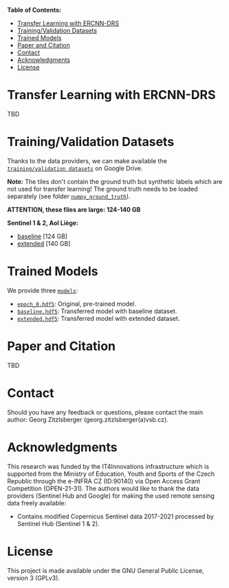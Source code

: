 **Table of Contents:**
- [Transfer Learning with ERCNN-DRS](#transfer-learning-with-ercnn-drs)
- [Training/Validation Datasets](#trainingvalidation-datasets)
- [Trained Models](#trained-models)
- [Paper and Citation](#paper-and-citation)
- [Contact](#contact)
- [Acknowledgments](#acknowledgments)
- [License](#license)

# Transfer Learning with ERCNN-DRS
TBD

# Training/Validation Datasets
Thanks to the data providers, we can make available the [`training/validation datasets`](https://drive.google.com/drive/folders/1CLTna5fNLTEEWwELK6hXoN5C42yaXvQf?usp=sharing) on Google Drive.

**Note:** The tiles don't contain the ground truth but synthetic labels which are not used for transfer learning! The ground truth needs to be loaded separately (see folder [`numpy_ground_truth`](./numpy_ground_truth/)).

**ATTENTION, these files are large: 124-140 GB**
   
**Sentinel 1 & 2, AoI Liège:**
- [baseline](https://drive.google.com/file/d/1h5aZCnXoAgZU8ZqiZVwB8Q99iR0LwWLw/view?usp=sharing) [124 GB]
- [extended](https://drive.google.com/file/d/1JzSpCUmPpAKYP5P2RS3ZYsVN8sgQY107/view?usp=sharing) [140 GB]

# Trained Models
We provide three [`models`](./models/):
  - [`epoch_0.hdf5`](./models/epoch_0.hdf5): Original, pre-trained model.
  - [`baseline.hdf5`](./models/baseline.hdf5): Transferred model with baseline dataset.
  - [`extended.hdf5`](./models/extended.hdf5): Transferred model with extended dataset.

# Paper and Citation
TBD

# Contact
Should you have any feedback or questions, please contact the main author: Georg Zitzlsberger (georg.zitzlsberger(a)vsb.cz).

# Acknowledgments
This research was funded by the IT4Innovations infrastructure which is supported from the Ministry of Education, Youth and Sports of the Czech Republic through the e-INFRA CZ (ID:90140) via Open Access Grant Competition (OPEN-21-31). The authors would like to thank the data providers (Sentinel Hub and Google) for making the used remote sensing data freely available:
- Contains modified Copernicus Sentinel data 2017-2021 processed by Sentinel Hub (Sentinel 1 & 2).


# License
This project is made available under the GNU General Public License, version 3 (GPLv3).
